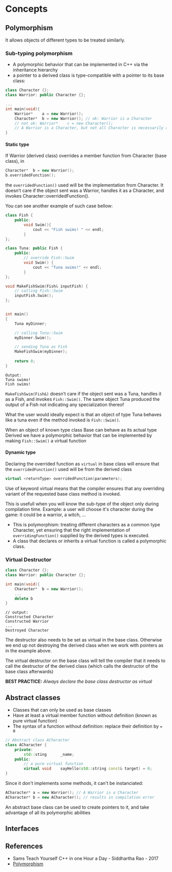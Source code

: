 # Concepts

## Polymorphism

It allows objects of different types to be treated similarly.


### Sub-typing polymorphism

- A polymorphic behavior that can be implemented in C++ via the inheritance hierarchy
- a pointer to a derived class is type-compatible with a pointer to its base class:

```c++
class Character {};
class Warrior: public Character {};

...
int main(void){
    Warrior*    a = new Warrior();
    Character*  b = new Warrior(); // ok: Warrior is a Character
    // not ok: Warrior*    c = new Character();
    // A Warrior is a Character, but not all Character is necessarily a Warrior
}
```

#### Static type
If Warrior (derived class) overrides a member function from Character (base class), in
```c++
Character*  b = new Warrior();
b.overridedFunction();
```
the `overridedFunction()` used will be the implementation from Character. It doesn’t care if the object sent was a Warrior, handles it as a Character, and invokes Character::overridedFunction().

You can see another example of such case bellow:

```c++
class Fish {
    public:
        void Swim(){
            cout << "Fish swims! " << endl;
        }
};

class Tuna: public Fish {
    public:
        // override Fish::Swim
        void Swim() {
            cout << "Tuna swims!" << endl;
        }
};

void MakeFishSwim(Fish& inputFish) {
    // calling Fish::Swim
    inputFish.Swim();
};


int main()
{
    Tuna myDinner;

    // calling Tuna::Swim
    myDinner.Swim();

    // sending Tuna as Fish
    MakeFishSwim(myDinner);
    
    return 0;
}
```

```
Output:
Tuna swims!
Fish swims!
```

`MakeFishSwim(Fish&)` doesn’t care if the object sent was a Tuna, handles it as a Fish, and invokes `Fish::Swim()`. The same object Tuna produced the output of a Fish not indicating any specialization thereof

What the user would ideally expect is that an object of type Tuna behaves like a tuna even if the method invoked is `Fish::Swim()`. 

When an object of known type class Base can behave as its actual type Derived we have a polymorphic behavior that can be implemented by making `Fish::Swim()` a virtual function

#### Dynamic type
Declaring the overrided function as `virtual` in base class will ensure that the `overridedFunction()` used will be from the derived class
```c++
virtual <returnType> overridedFunction(parameters);
```
Use of keyword virtual means that the compiler ensures that any overriding variant of the requested base class method is invoked.

This is usefull when you will know the sub-type of the object only during compilation time. Example: a user will choose it's character during the game: it could be a warrior, a witch, ...

- This is polymorphism: treating different characters as a common type Character, yet ensuring that the right implementation of `overridingFunction()` supplied by the derived types is executed.
- A class that declares or inherits a virtual function is called a polymorphic class.

### Virtual Destructor

```c++
class Character {};
class Warrior: public Character {};

int main(void){
    Character*  b = new Warrior();
    ...
    delete b
}
```
```
// output:
Constructed Character
Constructed Warrior
...
Destroyed Character
```
The destructor also needs to be set as virtual in the base class. Otherwise we end up not destroying the derived class when we work with pointers as in the example above. 

The virtual destructor on the base class will tell the compiler that it needs to call the destructor of the derived class (which calls the destructor of the base class afterwards)

**BEST PRACTICE:** *Always declare the base class destructor as virtual*

## Abstract classes

- Classes that can only be used as base classes
- Have at least a virtual member function without definition (known as pure virtual function)
- The syntax of a function without definition: replace their definition by `= 0`

```c++
// Abstract class ACharacter
class ACharacter {
    private:
        std::sting      _name;
    public:
        // a pure virtual function
        virtual void    sayHello(std::string const& target) = 0;
}
```

Since it don't implements some methods, it can't be instanciated:

```c++
ACharacter* a = new Warrior(); // A Warrior is a Character
ACharacter* b = new ACharacter(); // results in compilation error
```

An abstract base class can be used to create pointers to it, and take advantage of all its polymorphic abilities

## Interfaces

## References
- Sams Teach Yourself C++ in one Hour a Day - Siddhartha Rao - 2017
- [Polymorphism](https://legacy.cplusplus.com/doc/tutorial/polymorphism/)
